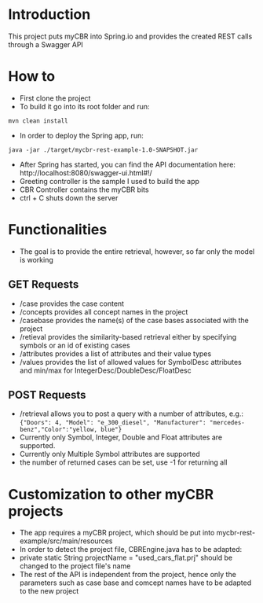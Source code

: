 # Introduction

This project puts myCBR into Spring.io and provides the created REST calls through a Swagger API

# How to

* First clone the project 
* To build it go into its root folder and run: 
```
mvn clean install
```
* In order to deploy the Spring app, run: 
```
java -jar ./target/mycbr-rest-example-1.0-SNAPSHOT.jar 
```
* After Spring has started, you can find the API documentation here: http://localhost:8080/swagger-ui.html#!/
 * Greeting controller is the sample I used to build the app
 * CBR Controller contains the myCBR bits
* ctrl + C shuts down the server

# Functionalities
* The goal is to provide the entire retrieval, however, so far only the model is working
## GET Requests
 * /case provides the case content
 * /concepts provides all concept names in the project
 * /casebase provides the name(s) of the case bases associated with the project
 * /retieval provides the similarity-based retrieval either by specifying symbols or an id of existing cases
 * /attributes provides a list of attributes and their value types 
 * /values provides the list of allowed values for SymbolDesc attributes and min/max for IntegerDesc/DoubleDesc/FloatDesc
## POST Requests
 * /retrieval allows you to post a query with a number of attributes, e.g.:  
    ```{"Doors": 4, "Model": "e_300_diesel", "Manufacturer": "mercedes-benz","Color":"yellow, blue"}``` 
 * Currently only Symbol, Integer, Double and Float attributes are supported.
 * Currently only Multiple Symbol attributes are supported
 * the number of returned cases can be set, use -1 for returning all
 
 
# Customization to other myCBR projects
* The app requires a myCBR project, which should be put into mycbr-rest-example/src/main/resources
* In order to detect the project file, CBREngine.java has to be adapted:
* private static String projectName = "used_cars_flat.prj" should be changed to the project file's name
* The rest of the API is independent from the project, hence only the parameters such as case base and comcept names have to be adapted to the new project
